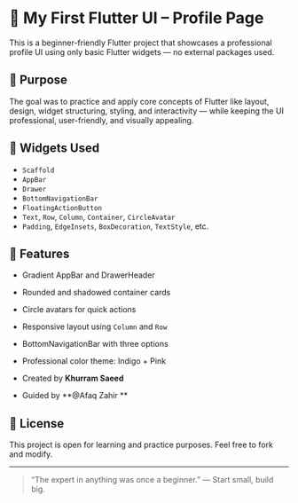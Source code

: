 # 📱 My First Flutter UI – Profile Page

This is a beginner-friendly Flutter project that showcases a professional profile UI using only basic Flutter widgets — no external packages used.

## 🎯 Purpose

The goal was to practice and apply core concepts of Flutter like layout, design, widget structuring, styling, and interactivity — while keeping the UI professional, user-friendly, and visually appealing.

## 🧱 Widgets Used

- `Scaffold`
- `AppBar`
- `Drawer`
- `BottomNavigationBar`
- `FloatingActionButton`
- `Text`, `Row`, `Column`, `Container`, `CircleAvatar`
- `Padding`, `EdgeInsets`, `BoxDecoration`, `TextStyle`, etc.

## 🎨 Features

- Gradient AppBar and DrawerHeader
- Rounded and shadowed container cards
- Circle avatars for quick actions
- Responsive layout using `Column` and `Row`
- BottomNavigationBar with three options
- Professional color theme: Indigo + Pink





- Created by **Khurram Saeed**
- Guided by **@Afaq Zahir **


## 📌 License

This project is open for learning and practice purposes. Feel free to fork and modify.

---

> “The expert in anything was once a beginner.” — Start small, build big.

